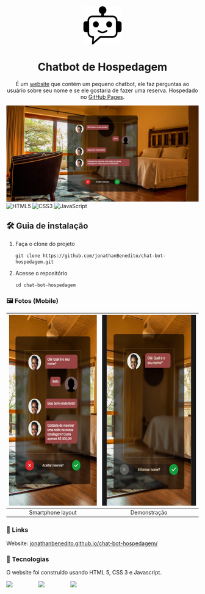 <div align="center">
  <img alt="Logo" src="src/images/logo.png" width="100" />
</div>
<h1 align="center">
  Chatbot de Hospedagem
</h1>
<p align="center">
  É um <a href="https://jonathanbenedito.github.io/chat-bot-hospedagem/" target="_blank">website</a> que contém um pequeno chatbot, ele faz perguntas ao usuário sobre seu nome e se ele gostaria de fazer uma reserva. Hospedado no <a href="https://pages.github.com/">GitHub Pages</a>.
</p>

![demo](design/desktop.png)
![HTML5](https://img.shields.io/badge/html5-%23E34F26.svg?style=for-the-badge&logo=html5&logoColor=white)
![CSS3](https://img.shields.io/badge/css3-%231572B6.svg?style=for-the-badge&logo=css3&logoColor=white)
![JavaScript](https://img.shields.io/badge/javascript-%23323330.svg?style=for-the-badge&logo=javascript&logoColor=%23F7DF1E)

## 🛠 Guia de instalação

1. Faça o clone do projeto
    ```
    git clone https://github.com/jonathanBenedito/chat-bot-hospedagem.git
    ```

2. Acesse o repositório
    ```
    cd chat-bot-hospedagem
    ```

### 🖼 Fotos (Mobile)

| <img alt="smartphone layout" src="design/mobile.png" height="500" />  | <img alt="demonstracao smartphone" src="design/chatbot-demonstracao.gif" height="500"/> |
|:---:|:---:|
| Smartphone layout | Demonstração

### 🔗 Links

Website: <a href="https://jonathanbenedito.github.io/chat-bot-hospedagem/" target="_blank">jonathanbenedito.github.io/chat-bot-hospedagem/</a>

### 🧱 Tecnologias

O website foi construído usando HTML 5, CSS 3 e Javascript.

<div style="display: flex; margin-top: 15px; gap: 20px;">
  <img src="https://cdn.jsdelivr.net/gh/devicons/devicon/icons/html5/html5-original-wordmark.svg" width="64" />
  <img src="https://cdn.jsdelivr.net/gh/devicons/devicon/icons/css3/css3-original-wordmark.svg" width="64" />
  <img src="https://cdn.jsdelivr.net/gh/devicons/devicon/icons/javascript/javascript-original.svg" width="64"/>        
</div>
